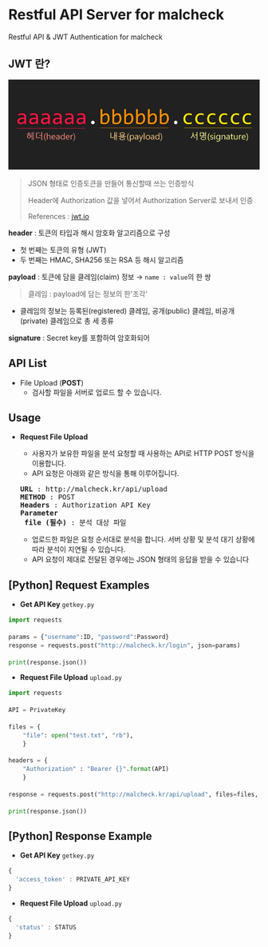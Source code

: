# Restful API Server for malcheck

Restful API & JWT Authentication for malcheck

## JWT 란?
<p align=center>
  <img src="https://github.com/Xenia101/Restful-API-Server-for-malcheck/blob/master/img/jwt.png?raw=true">
</p>

> JSON 형태로 인증토큰을 만들어 통신할때 쓰는 인증방식
>
> Header에 Authorization 값을 넣어서 Authorization Server로 보내서 인증
>
> References : [jwt.io](https://jwt.io/introduction/)

**header** : 토큰의 타입과 해시 암호화 알고리즘으로 구성
- 첫 번째는 토큰의 유형 (JWT)
- 두 번째는 HMAC, SHA256 또는 RSA 등 해시 알고리즘 

**payload** : 토큰에 담을 클레임(claim) 정보 → `name : value`의 한 쌍
> 클레임 : payload에 담는 정보의 한'조각' 
- 클레임의 정보는 등록된(registered) 클레임, 공개(public) 클레임, 비공개(private) 클레임으로 총 세 종류

**signature** : Secret key를 포함하여 암호화되어 

## API List
- File Upload (**POST**)
  - 검사할 파일을 서버로 업로드 할 수 있습니다.
  
## Usage
- **Request File Upload**
  - 사용자가 보유한 파일을 분석 요청할 때 사용하는 API로 HTTP POST 방식을 이용합니다.
  - API 요청은 아래와 같은 방식을 통해 이루어집니다.

  <pre>
  <strong>URL</strong> : http://malcheck.kr/api/upload
  <strong>METHOD</strong> : POST
  <strong>Headers</strong> : Authorization API Key
  <strong>Parameter</strong>
  <strong> file (필수)</strong> : 분석 대상 파일
  </pre>
  
  - 업로드한 파일은 요청 순서대로 분석을 합니다. 서버 상황 및 분석 대기 상황에 따라 분석이 지연될 수 있습니다.
  - API 요청이 제대로 전달된 경우에는 JSON 형태의 응답을 받을 수 있습니다
  
## [Python] Request Examples
- **Get API Key** `getkey.py`
```python
import requests

params = {"username":ID, "password":Password}
response = requests.post("http://malcheck.kr/login", json=params)

print(response.json())
```

- **Request File Upload** `upload.py`
```python
import requests

API = PrivateKey

files = {
    "file": open("test.txt", "rb"),
    }

headers = {
    "Authorization" : "Bearer {}".format(API)
    }

response = requests.post("http://malcheck.kr/api/upload", files=files, headers=headers)

print(response.json())
```

## [Python] Response Example
- **Get API Key** `getkey.py`
```javascript
{
  'access_token' : PRIVATE_API_KEY
}
```

- **Request File Upload** `upload.py`
```javascript
{
  'status' : STATUS
}
```
